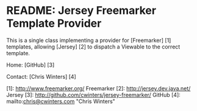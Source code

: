 README: Jersey Freemarker Template Provider
==========

This is a single class implementing a provider for [Freemarker] [1]
templates, allowing [Jersey] [2] to dispatch a Viewable to the correct
template.

Home: [GitHub] [3]

Contact: [Chris Winters] [4]

  [1]: http://www.freemarker.org/                      Freemarker
  [2]: http://jersey.dev.java.net/                     Jersey
  [3]: http://github.com/cwinters/jersey-freemarker/   GitHub
  [4]: mailto:chris@cwinters.com                       "Chris Winters"